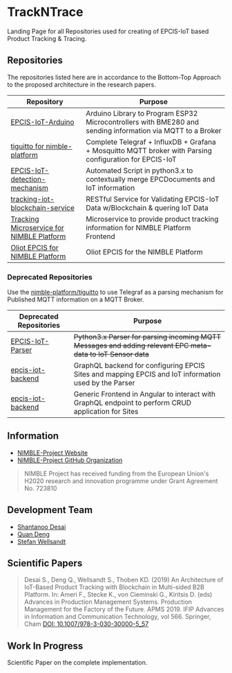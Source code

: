 # TrackNTrace
Landing Page for all Repositories used for creating of EPCIS-IoT based Product Tracking &amp; Tracing.

## Repositories
The repositories listed here are in accordance to the Bottom-Top Approach to the proposed architecture in the research papers.

| Repository                                | Purpose                                                                                                                              |
| ----------------------------------------- | ------------------------------------------------------------------------------------------------------------------------------------ |
| [EPCIS-IoT-Arduino](https://github.com/iotfablab/EPCIS-IoT-Arduino) | Arduino Library to Program ESP32 Microcontrollers with BME280 and sending information via MQTT to a Broker |
| [tiguitto for nimble-platform](https://github.com/nimble-platform/tiguitto) | Complete Telegraf + InfluxDB + Grafana + Mosquitto MQTT broker with Parsing configuration for EPCIS-IoT |
| [EPCIS-IoT-detection-mechanism](https://github.com/shantanoo-desai/EPCIS-IoT-detection-mechanism) | Automated Script in python3.x to contextually merge EPCDocuments and IoT information |
| [tracking-iot-blockchain-service](https://github.com/shantanoo-desai/tracking-iot-blockchain-service) | RESTful Service for Validating EPCIS-IoT Data w/Blockchain & quering IoT Data |
| [Tracking Microservice for NIMBLE Platform](https://github.com/nimble-platform/tracking-service) | Microservice to provide product tracking information for NIMBLE Platform Frontend |
| [Oliot EPCIS for NIMBLE Platform](https://github.com/nimble-platform/epcis) | Oliot EPCIS for the NIMBLE Platform |


### Deprecated Repositories
Use the [nimble-platform/tiguitto](https://github.com/nimble-platform/tiguitto) to use Telegraf as a parsing mechanism for Published MQTT information on a MQTT Broker.

| Deprecated Repositories                   | Purpose                                                                                                                              |
| ----------------------------------------- | ------------------------------------------------------------------------------------------------------------------------------------ |
| [EPCIS-IoT-Parser](https://github.com/iotfablab/EPCIS-IoT-Parser)  | ~~Python3.x Parser for parsing incoming MQTT Messages and adding relevant EPC meta-data to IoT Sensor data~~ |
| [epcis-iot-backend](https://github.com/shantanoo-desai/epcis-iot-backend) | GraphQL backend for configuring EPCIS Sites and mapping EPCIS and IoT information used by the Parser |
| [epcis-iot-backend](https://github.com/shantanoo-desai/ng-epcis-iot) | Generic Frontend in Angular to interact with GraphQL endpoint to perform CRUD application for Sites       |


## Information
* [NIMBLE-Project Website](https://www.nimble-project.org/)
* [NIMBLE-Project GitHub Organization](https://github.com/nimble-platform)

> NIMBLE Project has received funding from the European Union's H2020 research and innovation programme under Grant Agreement No. 723810

## Development Team

- [Shantanoo Desai](mailto:des@biba.uni-bremen.de)
- [Quan Deng](mailto:dqu@biba.uni-bremen.de)
- [Stefan Wellsandt](mailto:wel@biba.uni-bremen.de)


## Scientific Papers

> Desai S., Deng Q., Wellsandt S., Thoben KD. (2019) An Architecture of IoT-Based Product Tracking with Blockchain in Multi-sided B2B Platform. In: Ameri F., Stecke K., von Cieminski G., Kiritsis D. (eds) Advances in Production Management Systems. Production Management for the Factory of the Future. APMS 2019. IFIP Advances in Information and Communication Technology, vol 566. Springer, Cham
[DOI: 10.1007/978-3-030-30000-5_57](https://doi.org/10.1007/978-3-030-30000-5_57)

## Work In Progress

Scientific Paper on the complete implementation. 